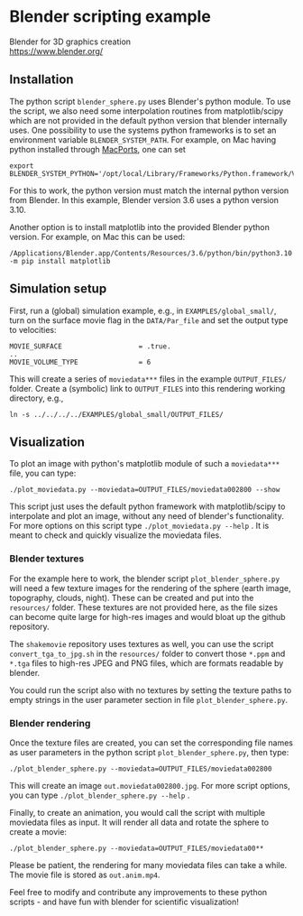 # Blender scripting example

Blender for 3D graphics creation<br>
https://www.blender.org/


## Installation

The python script `blender_sphere.py` uses Blender's python module. To use the script, we also need some interpolation routines from  matplotlib/scipy which are not provided in the default python version that blender internally uses. One possibility to use the systems python frameworks is to set an environment variable `BLENDER_SYSTEM_PATH`. For example, on Mac having python installed through [MacPorts](https://www.macports.org), one can set
```
export BLENDER_SYSTEM_PYTHON='/opt/local/Library/Frameworks/Python.framework/Versions/3.10/'
```
For this to work, the python version must match the internal python version from Blender. In this example, Blender version 3.6 uses a python version 3.10.

Another option is to install matplotlib into the provided Blender python version. For example, on Mac this can be used:
```
/Applications/Blender.app/Contents/Resources/3.6/python/bin/python3.10 -m pip install matplotlib
```


## Simulation setup

First, run a (global) simulation example, e.g., in `EXAMPLES/global_small/`, turn on the surface movie flag in the `DATA/Par_file` and set the output type to velocities:
   ```
   MOVIE_SURFACE                   = .true.
   ..
   MOVIE_VOLUME_TYPE               = 6
   ```

   This will create a series of `moviedata***` files in the example `OUTPUT_FILES/` folder.
   Create a (symbolic) link to `OUTPUT_FILES` into this rendering working directory, e.g.,
   ```
   ln -s ../../../../EXAMPLES/global_small/OUTPUT_FILES/
   ```


## Visualization

To plot an image with python's matplotlib module of such a `moviedata***` file, you can type:
```
./plot_moviedata.py --moviedata=OUTPUT_FILES/moviedata002800 --show
```
This script just uses the default python framework with matplotlib/scipy to interpolate and plot an image, without any need of blender's functionality. For more options on this script type `./plot_moviedata.py --help` . It is meant to check and quickly visualize the moviedata files.


### Blender textures

For the example here to work, the blender script `plot_blender_sphere.py` will need a few texture images for the rendering of the sphere (earth image, topography, clouds, night). These can be created and put into the `resources/` folder. These textures are not provided here, as the file sizes can become quite large for high-res images and would bloat up the github repository.

The `shakemovie` repository uses textures as well, you can use the script `convert_tga_to_jpg.sh` in the `resources/` folder to convert those `*.ppm` and `*.tga` files to high-res JPEG and PNG files, which are formats readable by blender.

You could run the script also with no textures by setting the texture paths to empty strings in the user parameter section in file `plot_blender_sphere.py`.


### Blender rendering

Once the texture files are created, you can set the corresponding file names as user parameters in the python script `plot_blender_sphere.py`, then type:
 ```
 ./plot_blender_sphere.py --moviedata=OUTPUT_FILES/moviedata002800
 ```

 This will create an image `out.moviedata002800.jpg`. For more script options, you can type `./plot_blender_sphere.py --help` .


Finally, to create an animation, you would call the script with multiple moviedata files as input. It will render all data and rotate the sphere to create a movie:
 ```
 ./plot_blender_sphere.py --moviedata=OUTPUT_FILES/moviedata00**
 ```

Please be patient, the rendering for many moviedata files can take a while. The movie file is stored as `out.anim.mp4`.


Feel free to modify and contribute any improvements to these python scripts - and have fun with blender for scientific visualization!
